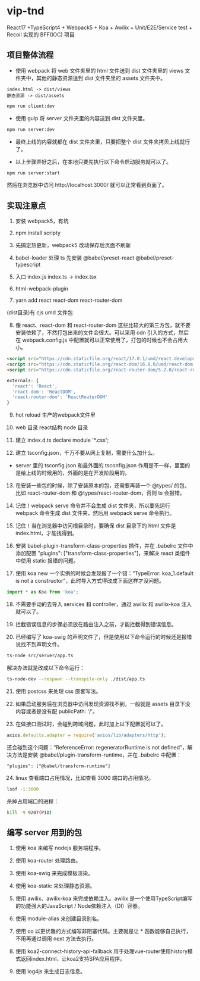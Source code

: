 # vip-tnd
React17 +TypeScript4 + Webpack5 + Koa + Awilix + Unit/E2E/Service test + Recoil 实现的 BFF(IOC) 项目

## 项目整体流程

- 使用 webpack 将 web 文件夹里的 html 文件送到 dist 文件夹里的 views 文件夹中，其他的静态资源送到 dist 文件夹里的 assets 文件夹中。

```
index.html -> dist/views
静态资源 -> dist/assets
```

```sh
npm run client:dev
```

- 使用 gulp 将 server 文件夹里的内容送到 dist 文件夹里。

```sh
npm run server:dev
```

- 最终上线的内容就都在 dist 文件夹里，只要把整个 dist 文件夹拷贝上线就行了。

- 以上步骤弄好之后，在本地只要先执行以下命令启动服务就可以了。

```sh
npm run server:start
```

然后在浏览器中访问 http://localhost:3000/ 就可以正常看到页面了。

## 实现注意点

1. 安装 webpack5，有坑

2. npm install scripty

3. 先搞定热更新，webpack5 改动保存后页面不刷新

4. babel-loader 处理 ts
   先安装 @babel/preset-react @babel/preset-typescript

5. 入口 index.js index.ts -> index.tsx

6. html-webpack-plugin

7. yarn add react react-dom react-router-dom 

  (dist目录)有 cjs umd 文件包

8. 像 react、react-dom 和 react-router-dom 这些比较大的第三方包，就不要安装依赖了，不然打包出来的文件会很大。可以采用 cdn 引入的方式，然后在 webpack.config.js 中配置就可以正常使用了，打包的时候也不会占用大小。

```html
<script src="https://cdn.staticfile.org/react/17.0.1/umd/react.development.min.js"></script>
<script src="https://cdn.staticfile.org/react-dom/16.8.0/umd/react-dom.development.js"></script>
<script src="https://cdn.staticfile.org/react-router-dom/5.2.0/react-router-dom.min.js"></script>
```

```js
externals: {
  'react': 'React',
  'react-dom': 'ReactDOM',
  'react-router-dom': 'ReactRouterDOM'
}
```

9. hot reload 生产的webpack文件里

10. web 目录 react结构 node 目录

11. 建立 index.d.ts
    declare module '*.css';

12. 建立 tsconfig.json，千万不要从网上复制，需要什么加什么。

- server 里的 tsconfig.json 和最外面的 tsconfig.json 作用是不一样，里面的是给上线的时候用的，外面的是在开发阶段用的。

13. 在安装一些包的时候，除了安装原本的包，还需要再装一个 @types/ 的包，比如 react-router-dom 和 @types/react-router-dom，否则 ts 会报错。

14. 记住！webpack serve 命令并不会生成 dist 文件夹，所以要先运行 webpack 命令生成 dist 文件夹，然后用 webpack serve 命令执行。

15. 记住！当在浏览器中访问根目录时，要确保 dist 目录下的 html 文件是 index.html，才能找得到。

16. 安装 babel-plugin-transform-class-properties 插件，并在 .babelrc 文件中添加配置 "plugins": ["transform-class-properties"]，来解决 react 类组件中使用 static 报错的问题。

17. 使用 koa new 一个实例的时候会发现报了一个错：“TypeError: koa_1.default is not a constructor”，此时导入方式得改成下面这样才没问题。

```js
import * as Koa from 'koa';
```

18. 不需要手动的去导入 services 和 controller，通过 awilix 和 awilix-koa 注入就可以了。

19. 拦截错误信息的步骤必须放在路由注入之前，才能拦截得到错误信息。

20. 已经编写了 koa-swig 的声明文件了，但是使用以下命令运行的时候还是报错说找不到声明文件。

```sh
ts-node src/server/app.ts
```

解决办法就是改成以下命令运行：

```sh
ts-node-dev --respawn --transpile-only ./dist/app.ts
```

21. 使用 postcss 来处理 css 嵌套写法。


22. 如果启动服务后在浏览器中访问发现资源找不到，一般就是 assets 目录下没内容或者是没有配 publicPath: '/'。

23. 在做接口测试时，会碰到跨域问题，此时加上以下配置就可以了。

```js
axios.defaults.adapter = require('axios/lib/adapters/http');
```

还会碰到这个问题：“ReferenceError: regeneratorRuntime is not defined”，解决方法是安装 @babel/plugin-transform-runtime，并在 .babelrc 中配置：

```
"plugins": ["@babel/transform-runtime"]
```

24. linux 查看端口占用情况，比如查看 3000 端口的占用情况。

```sh
lsof -i:3000
```

杀掉占用端口的进程：

```sh
kill -9 9207(PID)
```

## 编写 server 用到的包

1. 使用 koa 来编写 nodejs 服务端程序。

2. 使用 koa-router 处理路由。

3. 使用 koa-swig 来完成模板渲染。

4. 使用 koa-static 来处理静态资源。

5. 使用 awilix、awilix-koa 来完成依赖注入。awilix 是一个使用TypeScript编写的功能强大的JavaScript / Node依赖注入（DI）容器。

6. 使用 module-alias 来创建目录别名。

7. 使用 co 以更优雅的方式编写非阻塞代码。主要就是让 * 函数能够自己执行，不用再通过调用 next 方法去执行。

8. 使用 koa2-connect-history-api-fallback 用于处理vue-router使用history模式返回index.html，让koa2支持SPA应用程序。

9. 使用 log4js 来生成日志信息。